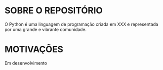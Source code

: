 # SOBRE O REPOSITÓRIO

O Python é uma linguagem de programação criada em XXX e representada por uma grande e vibrante comunidade. 

# MOTIVAÇÕES

Em desenvolvimento
